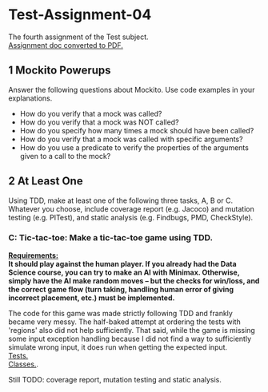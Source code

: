 # Test-Assignment-04
The fourth assignment of the Test subject.<br>
[Assignment doc converted to PDF.](https://github.com/FrederikBlem/Test-Assignment-04/blob/main/assignment-04.pdf)

## 1 Mockito Powerups
Answer the following questions about Mockito. Use code examples in your 
explanations.

* How do you verify that a mock was called?
* How do you verify that a mock was NOT called?
* How do you specify how many times a mock should have been called?
* How do you verify that a mock was called with specific arguments?
* How do you use a predicate to verify the properties of the arguments given to a 
call to the mock?

## 2 At Least One
Using TDD, make at least one of the following three tasks, A, B or C. Whatever you 
choose, include coverage report (e.g. Jacoco) and mutation testing (e.g. PITest), and 
static analysis (e.g. Findbugs, PMD, CheckStyle).

### C: Tic-tac-toe: Make a tic-tac-toe game using TDD. 
<b><u>Requirements:</u></b><br>
<b>It should play against the human player. If you already had the Data Science course, you can try to make an AI with 
Minimax. Otherwise, simply have the AI make random moves – but the checks for 
win/loss, and the correct game flow (turn taking, handling human error of giving 
incorrect placement, etc.) must be implemented.</b>

The code for this game was made strictly following TDD and frankly became very messy.
The half-baked attempt at ordering the tests with 'regions' also did not help sufficiently.
That said, while the game is missing some input exception handling because I did not find a way to sufficiently simulate wrong input, 
it does run when getting the expected input.<br>
[Tests.](https://github.com/FrederikBlem/Test-Assignment-04/blob/main/TicTacToe/src/test/java/dk/fb/test/tictactoe/TicTacToeApplicationTests.java)<br>
[Classes.](https://github.com/FrederikBlem/Test-Assignment-04/tree/main/TicTacToe/src/main/java/dk/fb/test/tictactoe).

Still TODO: coverage report, mutation testing and static analysis.
